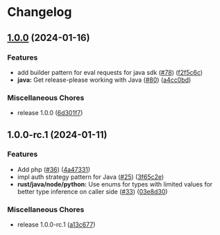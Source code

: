 # Changelog

## [1.0.0](https://github.com/flipt-io/flipt-server-sdks/compare/flipt-java-v1.0.0-rc.2...flipt-java-v1.0.0) (2024-01-16)


### Features

* add builder pattern for eval requests for java sdk ([#78](https://github.com/flipt-io/flipt-server-sdks/issues/78)) ([f2f5c6c](https://github.com/flipt-io/flipt-server-sdks/commit/f2f5c6c237a9b112c3df36ab54601fc007c9e7eb))
* **java:** Get release-please working with Java ([#80](https://github.com/flipt-io/flipt-server-sdks/issues/80)) ([a4cc0bd](https://github.com/flipt-io/flipt-server-sdks/commit/a4cc0bd68b7e9c9ff4075b323a9c96c02d7274dd))


### Miscellaneous Chores

* release 1.0.0 ([6d301f7](https://github.com/flipt-io/flipt-server-sdks/commit/6d301f71ff2059748ac2c6899aa10b1cd275b50d))

## 1.0.0-rc.1 (2024-01-11)

### Features

* Add php ([#36](https://github.com/flipt-io/flipt-server-sdks/issues/36)) ([4a47331](https://github.com/flipt-io/flipt-server-sdks/commit/4a47331b0da56e55f0e31b312cffbe0e10248229))
* impl auth strategy pattern for Java ([#25](https://github.com/flipt-io/flipt-server-sdks/issues/25)) ([3f65c2e](https://github.com/flipt-io/flipt-server-sdks/commit/3f65c2ecab54df3e400b761f9030e8e0666d9a4f))
* **rust/java/node/python:** Use enums for types with limited values for better type inference on caller side ([#33](https://github.com/flipt-io/flipt-server-sdks/issues/33)) ([03e8d30](https://github.com/flipt-io/flipt-server-sdks/commit/03e8d30f3421f48a5d320bed922b0a589c58aa59))

### Miscellaneous Chores

* release 1.0.0-rc.1 ([a13c677](https://github.com/flipt-io/flipt-server-sdks/commit/a13c6774c6a6c1c125e299ce0ec4267ed2bbb4cf))
